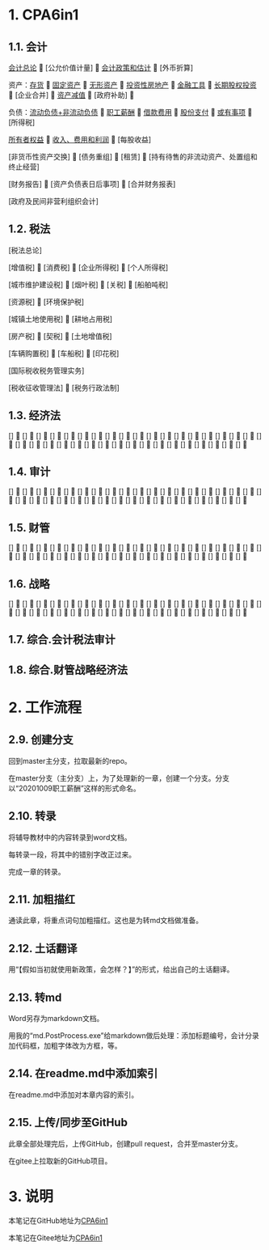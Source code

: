# 1. CPA6in1

## 1.1. 会计

[会计总论](CPA6in1/1会计/会计总论.pp.md) :chestnut: [公允价值计量] :chestnut:
[会计政策和估计](CPA6in1/1会计/会计政策和估计.pp.md) :chestnut: [外币折算]

资产：[存货](CPA6in1/1会计/资产.存货.pp.md) :chestnut:
[固定资产](CPA6in1/1会计/资产.固定资产.pp.md) :chestnut:
[无形资产](CPA6in1/1会计/资产.无形资产.pp.md) :chestnut:
[投资性房地产](CPA6in1/1会计/资产.投资性房地产.pp.md) :chestnut:
[金融工具](CPA6in1/1会计/资产.金融工具.pp.md) :chestnut:
[长期股权投资](CPA6in1/1会计/资产.长期股权投资.pp.md) :chestnut: [企业合并] :chestnut:
[资产减值](CPA6in1/1会计/资产.资产减值.pp.md) :chestnut: [政府补助] :chestnut:

负债：[流动负债+非流动负债](CPA6in1/1会计/负债.流动负债+非流动负债.pp.md) :chestnut:
[职工薪酬](CPA6in1/1会计/负债.职工薪酬.pp.md) :chestnut:
[借款费用](CPA6in1/1会计/负债.借款费用.pp.md) :chestnut:
[股份支付](CPA6in1/1会计/负债.股份支付.pp.md) :chestnut:
[或有事项](CPA6in1/1会计/负债.或有事项.pp.md) :chestnut: [所得税]

[所有者权益](CPA6in1/1会计/所有者权益.pp.md) :chestnut:
[收入、费用和利润](CPA6in1/1会计/收入、费用和利润.pp.md) :chestnut: [每股收益]

[非货币性资产交换] :chestnut: [债务重组] :chestnut: [租赁] :chestnut:
[持有待售的非流动资产、处置组和终止经营]

[财务报告] :chestnut: [资产负债表日后事项] :chestnut: [合并财务报表]

[政府及民间非营利组织会计]

## 1.2. 税法

[税法总论]

[增值税] :chestnut: [消费税] :chestnut: [企业所得税] :chestnut: [个人所得税]

[城市维护建设税] :chestnut: [烟叶税] :chestnut: [关税] :chestnut: [船舶吨税]

[资源税] :chestnut: [环境保护税]

[城镇土地使用税] :chestnut: [耕地占用税]

[房产税] :chestnut: [契税] :chestnut: [土地增值税]

[车辆购置税] :chestnut: [车船税] :chestnut: [印花税]

[国际税收税务管理实务]

[税收征收管理法] :chestnut: [税务行政法制]

## 1.3. 经济法

[] :chestnut: [] :chestnut: [] :chestnut: [] :chestnut: [] :chestnut: [] :chestnut: [] :chestnut: [] :chestnut: [] :chestnut: [] :chestnut: [] :chestnut: [] :chestnut: [] :chestnut: []
:chestnut: [] :chestnut: [] :chestnut: [] :chestnut: [] :chestnut: [] :chestnut: [] :chestnut: [] :chestnut: [] :chestnut: [] :chestnut: [] :chestnut: [] :chestnut: [] :chestnut: [] :chestnut:
[] :chestnut: [] :chestnut: [] :chestnut: [] :chestnut: [] :chestnut: [] :chestnut: [] :chestnut: [] :chestnut: [] :chestnut:

## 1.4. 审计

[] :chestnut: [] :chestnut: [] :chestnut: [] :chestnut: [] :chestnut: [] :chestnut: [] :chestnut: [] :chestnut: [] :chestnut: [] :chestnut: [] :chestnut: [] :chestnut: [] :chestnut: []
:chestnut: [] :chestnut: [] :chestnut: [] :chestnut: [] :chestnut: [] :chestnut: [] :chestnut: [] :chestnut: [] :chestnut: [] :chestnut: [] :chestnut: [] :chestnut: [] :chestnut: [] :chestnut:
[] :chestnut: [] :chestnut: [] :chestnut: [] :chestnut: [] :chestnut: [] :chestnut: [] :chestnut: [] :chestnut: [] :chestnut:

## 1.5. 财管

[] :chestnut: [] :chestnut: [] :chestnut: [] :chestnut: [] :chestnut: [] :chestnut: [] :chestnut: [] :chestnut: [] :chestnut: [] :chestnut: [] :chestnut: [] :chestnut: [] :chestnut: []
:chestnut: [] :chestnut: [] :chestnut: [] :chestnut: [] :chestnut: [] :chestnut: [] :chestnut: [] :chestnut: [] :chestnut: [] :chestnut: [] :chestnut: [] :chestnut: [] :chestnut: [] :chestnut:
[] :chestnut: [] :chestnut: [] :chestnut: [] :chestnut: [] :chestnut: [] :chestnut: [] :chestnut: [] :chestnut: [] :chestnut:

## 1.6. 战略

[] :chestnut: [] :chestnut: [] :chestnut: [] :chestnut: [] :chestnut: [] :chestnut: [] :chestnut: [] :chestnut: [] :chestnut: [] :chestnut: [] :chestnut: [] :chestnut: [] :chestnut: []
:chestnut: [] :chestnut: [] :chestnut: [] :chestnut: [] :chestnut: [] :chestnut: [] :chestnut: [] :chestnut: [] :chestnut: [] :chestnut: [] :chestnut: [] :chestnut: [] :chestnut: [] :chestnut:
[] :chestnut: [] :chestnut: [] :chestnut: [] :chestnut: [] :chestnut: [] :chestnut: [] :chestnut: [] :chestnut: [] :chestnut:

## 1.7. 综合.会计税法审计

## 1.8. 综合.财管战略经济法

# 2. 工作流程

## 2.9. 创建分支

回到master主分支，拉取最新的repo。

在master分支（主分支）上，为了处理新的一章，创建一个分支。分支以“20201009职工薪酬”这样的形式命名。

## 2.10. 转录

将辅导教材中的内容转录到word文档。

每转录一段，将其中的错别字改正过来。

完成一章的转录。

## 2.11. 加粗描红

通读此章，将重点词句加粗描红。这也是为转md文档做准备。

## 2.12. 土话翻译

用“【假如当初就使用新政策，会怎样？】”的形式，给出自己的土话翻译。

## 2.13. 转md

Word另存为markdown文档。

用我的“md.PostProcess.exe”给markdown做后处理：添加标题编号，会计分录加代码框，加粗字体改为方框，等。

## 2.14. 在readme.md中添加索引

在readme.md中添加对本章内容的索引。

## 2.15. 上传/同步至GitHub

此章全部处理完后，上传GitHub，创建pull request，合并至master分支。

在gitee上拉取新的GitHub项目。

# 3. 说明

本笔记在GitHub地址为[CPA6in1](https://github.com/bitzhuwei/CPA6in1)

本笔记在Gitee地址为[CPA6in1](https://gitee.com/bookcases/CPA6in1)
